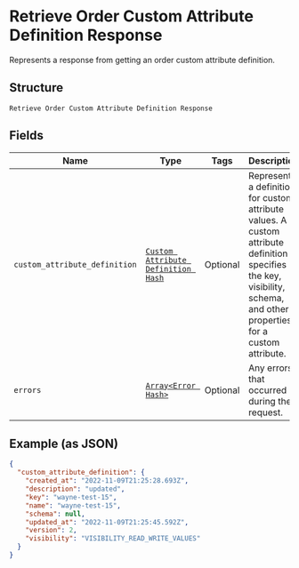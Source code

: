 
# Retrieve Order Custom Attribute Definition Response

Represents a response from getting an order custom attribute definition.

## Structure

`Retrieve Order Custom Attribute Definition Response`

## Fields

| Name | Type | Tags | Description |
|  --- | --- | --- | --- |
| `custom_attribute_definition` | [`Custom Attribute Definition Hash`](../../doc/models/custom-attribute-definition.md) | Optional | Represents a definition for custom attribute values. A custom attribute definition<br>specifies the key, visibility, schema, and other properties for a custom attribute. |
| `errors` | [`Array<Error Hash>`](../../doc/models/error.md) | Optional | Any errors that occurred during the request. |

## Example (as JSON)

```json
{
  "custom_attribute_definition": {
    "created_at": "2022-11-09T21:25:28.693Z",
    "description": "updated",
    "key": "wayne-test-15",
    "name": "wayne-test-15",
    "schema": null,
    "updated_at": "2022-11-09T21:25:45.592Z",
    "version": 2,
    "visibility": "VISIBILITY_READ_WRITE_VALUES"
  }
}
```

